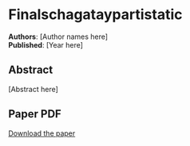 # Finalschagataypartistatic

**Authors**: [Author names here]  
**Published**: [Year here]

## Abstract

[Abstract here]

## Paper PDF

[Download the paper](papers/FinalSchagatayPartIStatic.pdf)
